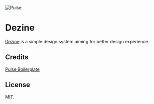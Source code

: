 ![Pulse](https://raw.githubusercontent.com/heartbeatua/Pulse-Boilerplate/master/tmp/cover.png)

# Dezine

[Dezine](https://dezine.dezineleo.com) is a simple design system aiming for better design experience.

## Credits

[Pulse Boilerplate](https://github.com/heartbeatua/Pulse-Boilerplate)

## License

MIT.
